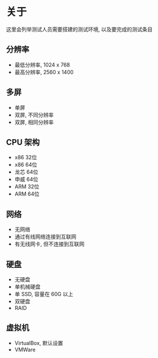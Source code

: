 # 关于
这里会列举测试人员需要搭建的测试环境, 以及要完成的测试条目

## 分辨率
* 最低分辨率, 1024 x 768
* 最高分辨率, 2560 x 1400

## 多屏
* 单屏
* 双屏, 不同分辨率
* 双屏, 相同分辨率

## CPU 架构
* x86 32位
* x86 64位
* 龙芯 64位
* 申威 64位
* ARM 32位
* ARM 64位

## 网络
* 无网络
* 通过有线网络连接到互联网
* 有无线网卡, 但不连接到互联网

## 硬盘
* 无硬盘
* 单机械硬盘
* 单 SSD, 容量在 60G 以上
* 双硬盘
* RAID

## 虚拟机
* VirtualBox, 默认设置
* VMWare